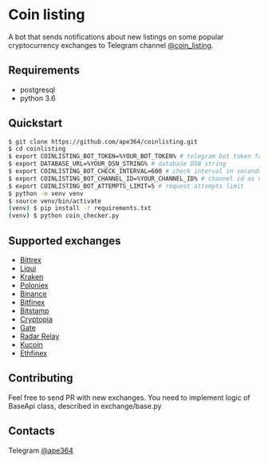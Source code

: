 # Coin listing

A bot that sends notifications about new listings on some popular cryptocurrency exchanges to Telegram channel [@coin_listing](http://t.me/coin_listing).

## Requirements

* postgresql
* python 3.6

## Quickstart

``` sh
$ git clone https://github.com/ape364/coinlisting.git
$ cd coinlisting
$ export COINLISTING_BOT_TOKEN=%YOUR_BOT_TOKEN% # telegram bot token from @BotFather
$ export DATABASE_URL=%YOUR_DSN_STRING% # database DSN string
$ export COINLISTING_BOT_CHECK_INTERVAL=600 # check interval in seconds
$ export COINLISTING_BOT_CHANNEL_ID=%YOUR_CHANNEL_ID% # channel id as negative number
$ export COINLISTING_BOT_ATTEMPTS_LIMIT=5 # request attempts limit
$ python -m venv venv
$ source venv/bin/activate
(venv) $ pip install -r requirements.txt
(venv) $ python coin_checker.py
```

## Supported exchanges

* [Bittrex](https://bittrex.com/)
* [Liqui](https://liqui.io/)
* [Kraken](https://www.kraken.com/)
* [Poloniex](https://poloniex.com/)
* [Binance](https://www.binance.com/)
* [Bitfinex](https://www.bitfinex.com/)
* [Bitstamp](https://www.bitstamp.net/)
* [Cryptopia](https://www.cryptopia.co.nz/)
* [Gate](https://gate.io/)
* [Radar Relay](https://app.radarrelay.com/)
* [Kucoin](https://www.kucoin.com/)
* [Ethfinex](https://www.ethfinex.com/)

## Contributing

Feel free to send PR with new exchanges. You need to implement logic of BaseApi class, described in exchange/base.py

## Contacts

Telegram [@ape364](http://t.me/ape364)
